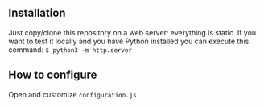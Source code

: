 

## Installation
Just copy/clone this repository on a web server: everything is static. If you want to test it locally and you have Python installed you can execute this command:
`$ python3 -m http.server`

## How to configure
Open and customize `configuration.js`

